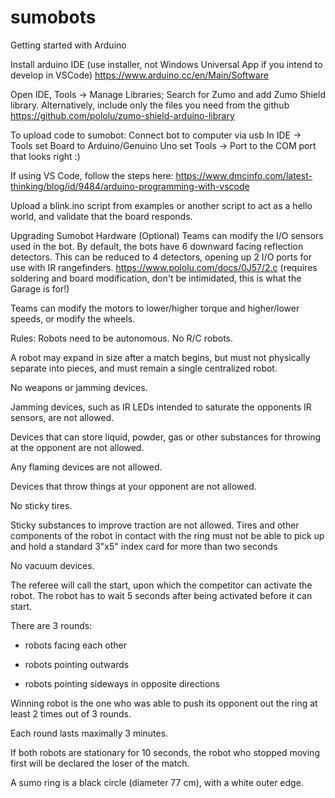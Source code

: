# sumobots
Getting started with Arduino

Install arduino IDE (use installer, not Windows Universal App if you intend to develop in VSCode)
https://www.arduino.cc/en/Main/Software

Open IDE, Tools -> Manage Libraries; Search for Zumo and add Zumo Shield library.
Alternatively, include only the files you need from the github https://github.com/pololu/zumo-shield-arduino-library

To upload code to sumobot:
Connect bot to computer via usb
In IDE -> Tools set Board to Arduino/Genuino Uno
 set Tools -> Port to the COM port that looks right :)
 
 If using VS Code, follow the steps here: https://www.dmcinfo.com/latest-thinking/blog/id/9484/arduino-programming-with-vscode
 
 Upload a blink.ino script from examples or another script to act as a hello world, and validate that the board responds.
 
 
 Upgrading Sumobot Hardware (Optional)
 Teams can modify the I/O sensors used in the bot. By default, the bots have 6 downward facing reflection detectors. This can be reduced to 4 detectors, opening up 2 I/O ports for use with IR rangefinders. https://www.pololu.com/docs/0J57/2.c (requires soldering and board modification, don't be intimidated, this is what the Garage is for!)
 
 Teams can modify the motors to lower/higher torque and higher/lower speeds, or modify the wheels.
 
 Rules:
 Robots need to be autonomous. No R/C robots. 

A robot may expand in size after a match begins, but must not physically separate into pieces, and must remain a single centralized robot.

No weapons or jamming devices. 

Jamming devices, such as IR LEDs intended to saturate the opponents IR sensors, are not allowed.

Devices that can store liquid, powder, gas or other substances for throwing at the opponent are not allowed.

Any flaming devices are not allowed.

Devices that throw things at your opponent are not allowed.

No sticky tires.  

Sticky substances to improve traction are not allowed. Tires and other components of the robot in contact with the ring must not be able to pick up and hold a standard 3"x5" index card for more than two seconds

No vacuum devices. 

The referee will call the start, upon which the competitor can activate the robot. The robot has to wait 5 seconds after being activated before it can start.

There are 3 rounds:

- robots facing each other

- robots pointing outwards

- robots pointing sideways in opposite directions

Winning robot is the one who was able to push its opponent out the ring at least 2 times out of 3 rounds.

Each round lasts maximally 3 minutes.

If both robots are stationary for 10 seconds, the robot who stopped moving first will be declared the loser of the match.

A sumo ring is a black circle (diameter 77 cm), with a white outer edge.
